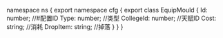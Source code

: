 namespace ns {
	export namespace cfg {
		export class EquipMould {
			Id: number;		//#配置ID
			Type: number;		//类型
			CollegeId: number;		//天赋ID
			Cost: string;		//消耗
			DropItem: string;		//掉落
		}
	}
}